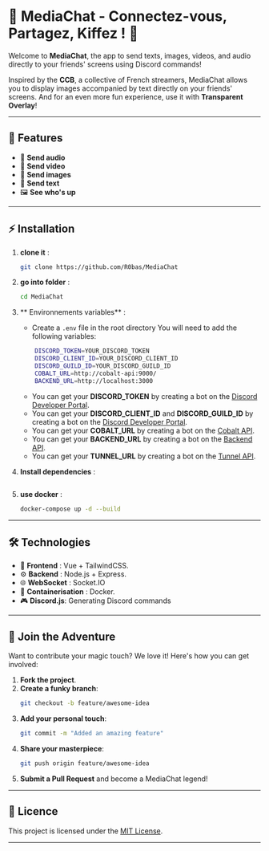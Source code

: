 # 🎉 MediaChat - Connectez-vous, Partagez, Kiffez ! 🎉

Welcome to **MediaChat**, the app to send texts, images, videos, and audio directly to your friends' screens using Discord commands!

Inspired by the **CCB**, a collective of French streamers, MediaChat allows you to display images accompanied by text directly on your friends' screens. And for an even more fun experience, use it with **Transparent Overlay**!

---

## 🚀 Features

- 🎤 **Send audio**
- 🎥 **Send video**
- 🎥 **Send images**
- 💬 **Send text** 
- 🖼️ **See who's up**

---

## ⚡ Installation

1. **clone it** :
    ```bash
    git clone https://github.com/R0bas/MediaChat
    ```
2. **go into folder** :
    ```bash
    cd MediaChat
    ```
3. ** Environnements variables** : 
    - Create a `.env` file in the root directory
    You will need to add the following variables:
    ```bash
        DISCORD_TOKEN=YOUR_DISCORD_TOKEN
        DISCORD_CLIENT_ID=YOUR_DISCORD_CLIENT_ID
        DISCORD_GUILD_ID=YOUR_DISCORD_GUILD_ID
        COBALT_URL=http://cobalt-api:9000/
        BACKEND_URL=http://localhost:3000
    ```
    - You can get your **DISCORD_TOKEN** by creating a bot on the [Discord Developer Portal](https://discord.com/developers/applications).
    - You can get your **DISCORD_CLIENT_ID** and **DISCORD_GUILD_ID** by creating a bot on the [Discord Developer Portal](https://discord.com/developers/applications).
    - You can get your **COBALT_URL** by creating a bot on the [Cobalt API](https://cobalt-api.com/).
    - You can get your **BACKEND_URL** by creating a bot on the [Backend API](https://backend-api.com/).
    - You can get your **TUNNEL_URL** by creating a bot on the [Tunnel API](https://tunnel-api.com/).

4. **Install dependencies** :
    ```bash 
4. **use docker** :
    ```bash
    docker-compose up -d --build
    ```
---


## 🛠️ Technologies

- 🎨 **Frontend** : Vue + TailwindCSS.
- ⚙️ **Backend** : Node.js + Express.
- 🌐 **WebSocket** : Socket.IO
- 🐳 **Containerisation** : Docker.
- 🎮 **Discord.js**: Generating Discord commands 

---

## 🤩 Join the Adventure

Want to contribute your magic touch? We love it! Here's how you can get involved:

1. **Fork the project**.
2. **Create a funky branch**:
    ```bash
    git checkout -b feature/awesome-idea
    ```
3. **Add your personal touch**:
    ```bash
    git commit -m "Added an amazing feature"
    ```
4. **Share your masterpiece**:
    ```bash
    git push origin feature/awesome-idea
    ```
5. **Submit a Pull Request** and become a MediaChat legend!

---

## 📜 Licence

This project is licensed under the [MIT License](LICENSE).

---